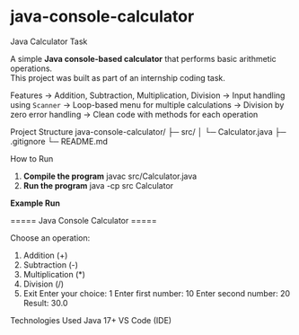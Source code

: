 # java-console-calculator
Java Calculator Task

A simple **Java console-based calculator** that performs basic arithmetic operations.  
This project was built as part of an internship coding task.

Features
-> Addition, Subtraction, Multiplication, Division
-> Input handling using `Scanner`
-> Loop-based menu for multiple calculations
-> Division by zero error handling
-> Clean code with methods for each operation

Project Structure
  java-console-calculator/
    ├─ src/
    │ └─ Calculator.java
    ├─ .gitignore
    └─ README.md

How to Run

1. **Compile the program**
   javac src/Calculator.java
2. **Run the program**
  java -cp src Calculator

**Example Run**

===== Java Console Calculator =====

Choose an operation:
1. Addition (+)
2. Subtraction (-)
3. Multiplication (*)
4. Division (/)
5. Exit
Enter your choice: 1
Enter first number: 10
Enter second number: 20
Result: 30.0

Technologies Used
  Java 17+
  VS Code (IDE)
